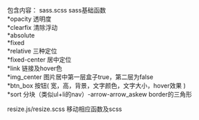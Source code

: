 包含内容：
sass.scss                       sass基础函数  
    *opacity        透明度  
    *clearfix       清除浮动  
    *absolute  
    *fixed  
    *relative       三种定位  
    *fixed-center   居中定位   
    *link           链接及hover色  
    *img_center     图片居中第一层盒子true，第二层为false  
    *btn_box        按钮( 宽，高，背景，文字颜色，文字大小，hover效果  )  
    *sort           分块（类似ul+li的nav）-arrow-arrow_askew    border的三角形



resize.js/resize.scss           移动相应函数及scss
